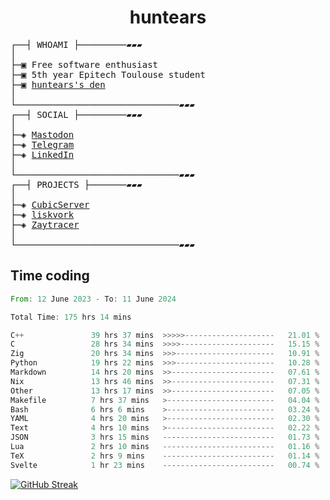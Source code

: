 <h1 align="center">
huntears
</h1>
<!-- <p align="center">
<img src=https://huntears.com/img/pfp.webp width=30%/>
</p>
<style>
img {
    border-radius: 50%;
}
</style> -->
<pre>
┌──┤ WHOAMI ├─────────▰▰▰
│
├─▣ Free software enthusiast
├─▣ 5th year Epitech Toulouse student
├─▣ <a href="https://huntears.com/">huntears's den</a>
│
└───────────────────────────────▰▰▰
┌──┤ SOCIAL ├─────────▰▰▰
│
├─◈ <a href="https://fosstodon.org/@huntears">Mastodon</a>
├─◈ <a href="https://t.me/huntears">Telegram</a>
├─◈ <a href="https://www.linkedin.com/in/alexandre-flion">LinkedIn</a>
│
└───────────────────────────────▰▰▰
┌──┤ PROJECTS ├───────▰▰▰
│
├─◈ <a href="https://github.com/CubicMC/cubic-server">CubicServer</a>
├─◈ <a href="https://github.com/Epitech/B-AIA-500_liskvork">liskvork</a>
├─◈ <a href="https://github.com/Miou-zora/Zaytracer">Zaytracer</a>
│
└───────────────────────────────▰▰▰
</pre>

## Time coding

<!--START_SECTION:wakatime-->

```rust
From: 12 June 2023 - To: 11 June 2024

Total Time: 175 hrs 14 mins

C++               39 hrs 37 mins  >>>>>--------------------   21.01 %
C                 28 hrs 34 mins  >>>>---------------------   15.15 %
Zig               20 hrs 34 mins  >>>----------------------   10.91 %
Python            19 hrs 22 mins  >>>----------------------   10.28 %
Markdown          14 hrs 20 mins  >>-----------------------   07.61 %
Nix               13 hrs 46 mins  >>-----------------------   07.31 %
Other             13 hrs 17 mins  >>-----------------------   07.05 %
Makefile          7 hrs 37 mins   >------------------------   04.04 %
Bash              6 hrs 6 mins    >------------------------   03.24 %
YAML              4 hrs 20 mins   >------------------------   02.30 %
Text              4 hrs 10 mins   >------------------------   02.22 %
JSON              3 hrs 15 mins   -------------------------   01.73 %
Lua               2 hrs 10 mins   -------------------------   01.16 %
TeX               2 hrs 9 mins    -------------------------   01.14 %
Svelte            1 hr 23 mins    -------------------------   00.74 %
```

<!--END_SECTION:wakatime-->

[![GitHub Streak](https://streak-stats.demolab.com?user=huntears)](https://git.io/streak-stats)
